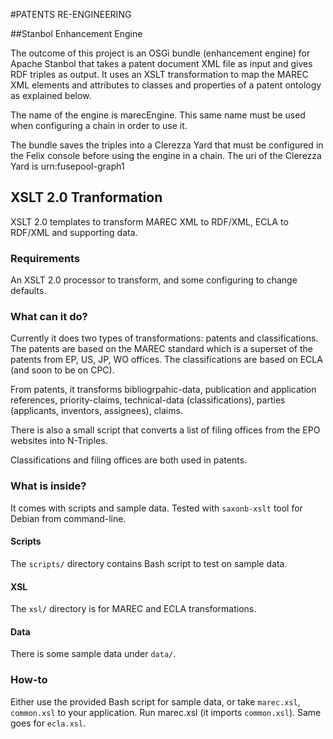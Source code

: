 #PATENTS RE-ENGINEERING

##Stanbol Enhancement Engine

The outcome of this project is an OSGi bundle (enhancement engine) for Apache Stanbol that takes a patent document XML file as input and gives RDF triples as output.
It uses an XSLT transformation to map the MAREC XML elements and attributes to classes and properties of a patent ontology as explained below.

The name of the engine is marecEngine. This same name must be used when configuring a chain in order to use it.

The bundle saves the triples into a Clerezza Yard that must be configured in the Felix console before using the engine in a chain.
The uri of the Clerezza Yard is urn:fusepool-graph1

## XSLT 2.0 Tranformation

XSLT 2.0 templates to transform MAREC XML to RDF/XML, ECLA to RDF/XML and supporting data.

### Requirements

An XSLT 2.0 processor to transform, and some configuring to change defaults.

### What can it do?
Currently it does two types of transformations: patents and classifications. The patents are based on the MAREC standard which is a superset of the patents from EP, US, JP, WO offices. The classifications are based on ECLA (and soon to be on CPC).

From patents, it transforms bibliogrpahic-data, publication and application references, priority-claims, technical-data (classifications), parties (applicants, inventors, assignees), claims.

There is also a small script that converts a list of filing offices from the EPO websites into N-Triples.

Classifications and filing offices are both used in patents.

### What is inside?

It comes with scripts and sample data. Tested with `saxonb-xslt` tool for Debian from command-line.

#### Scripts
The `scripts/` directory contains Bash script to test on sample data.

#### XSL
The `xsl/` directory is for MAREC and ECLA transformations.

#### Data
There is some sample data under `data/`.

### How-to
Either use the provided Bash script for sample data, or take `marec.xsl`, `common.xsl` to your application. Run marec.xsl (it imports `common.xsl`). Same goes for `ecla.xsl`.
